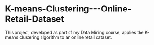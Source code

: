# K-means-Clustering---Online-Retail-Dataset
This project, developed as part of my Data Mining course, applies the K-means clustering algorithm to an online retail dataset.
